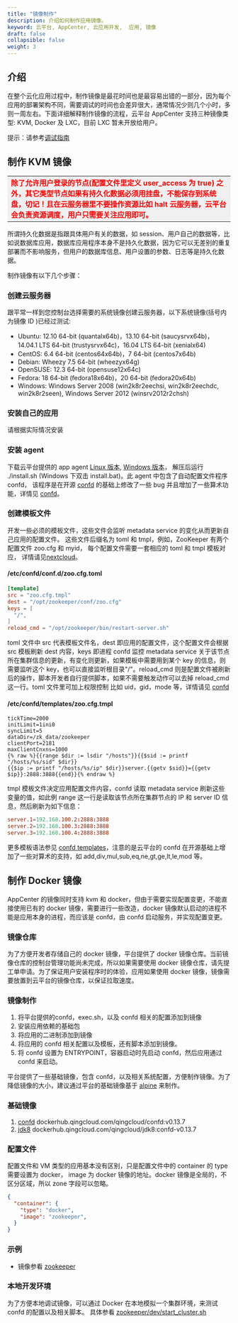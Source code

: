 ```yaml
---
title: "镜像制作"
description: 介绍如何制作应用镜像。
keyword: 云平台, AppCenter, 云应用开发,  应用, 镜像
draft: false
collapsible: false
weight: 3
---
```


## 介绍

在整个云化应用过程中，制作镜像是最花时间也是最容易出错的一部分，因为每个应用的部署架构不同，需要调试的时间也会差异很大，通常情况少则几个小时，多则一周左右。下面详细解释制作镜像的流程，云平台 AppCenter 支持三种镜像类型: KVM, Docker 及 LXC，目前 LXC 暂未开放给用户。

提示：请参考[调试指南](/appcenter/dev-platform/cluster-developer-guide/debug/debug)

## 制作 KVM 镜像

<table><tr style="background-color:rgb(240,240,240);color:red"><td><b>除了允许用户登录的节点(配置文件里定义 user_access 为 true) 之外，其它类型节点如果有持久化数据必须用挂盘，不能保存到系统盘，切记！且在云服务器里不要操作资源比如 halt 云服务器，云平台会负责资源调度，用户只需要关注应用即可。</b></td></tr></table>

所谓持久化数据是指跟具体用户有关的数据，如 session、用户自己的数据等，比如说数据库应用，数据库应用程序本身不是持久化数据，因为它可以无差别的重复部署而不影响服务，但用户的数据库信息、用户设置的参数、日志等是持久化数据。

制作镜像有以下几个步骤：

### 创建云服务器

跟平常一样到您控制台选择需要的系统镜像创建云服务器，以下系统镜像(括号内为镜像 ID )已经过测试:

- Ubuntu: 12.10 64-bit (quantalx64b)，13.10 64-bit (saucysrvx64b)，14.04.1 LTS 64-bit (trustysrvx64c)，16.04 LTS 64-bit (xenialx64)
- CentOS: 6.4 64-bit (centos64x64b)，7 64-bit (centos7x64b)
- Debian: Wheezy 7.5 64-bit (wheezyx64g)
- OpenSUSE: 12.3 64-bit (opensuse12x64c)
- Fedora: 18 64-bit (fedora18x64b)，20 64-bit (fedora20x64b)
- Windows: Windows Server 2008 (win2k8r2eechsi, win2k8r2eechdc, win2k8r2seen), Windows Server 2012 (winsrv2012r2chsh)

### 安装自己的应用
请根据实际情况安装

### 安装 agent

下载云平台提供的 app agent [Linux 版本](/appcenter/dev-platform/cluster-developer-guide/scripts/app-agent-linux-amd64.tar.gz), 
[Windows 版本](/appcenter/dev-platform/cluster-developer-guide/scripts/app-agent-windows-386.zip)，
解压后运行 ./install.sh (Windows 下双击 install.bat)。此 agent 中包含了自动配置文件程序 confd，
该程序是在开源 [confd](https://github.com/kelseyhightower/confd/blob/master/docs/quick-start-guide.md) 
的基础上修改了一些 bug 并且增加了一些算术功能，详情见 [confd](https://github.com/yunify/confd/)。

### 创建模板文件

开发一些必须的模板文件，这些文件会监听 metadata service 的变化从而更新自己应用的配置文件。
这些文件后缀名为 toml 和 tmpl，例如，ZooKeeper 有两个配置文件 zoo.cfg 和 myid，
每个配置文件需要一套相应的 toml 和 tmpl 模板对应，
详情请见[nextcloud](https://github.com/QingCloudAppcenter/nextcloud/tree/master/nextcloud-nodes/code/conf.d/)。

#### /etc/confd/conf.d/zoo.cfg.toml

  ``` toml
  [template]
  src = "zoo.cfg.tmpl"
  dest = "/opt/zookeeper/conf/zoo.cfg"
  keys = [
    "/",
  ]
  reload_cmd = "/opt/zookeeper/bin/restart-server.sh"
  ```

  toml 文件中 src 代表模板文件名，dest 即应用的配置文件，这个配置文件会根据 src 模板刷新 dest 内容，keys 即进程 confd 监控 metadata service 关于该节点所在集群信息的更新，有变化则更新，如果模板中需要用到某个 key 的信息，则需要监听这个 key，也可以直接监听根目录"/"。reload_cmd 则是配置文件被刷新后的操作，脚本开发者自行提供脚本，如果不需要触发动作可以去掉 reload_cmd 这一行。toml 文件里可加上权限控制 比如 uid，gid，mode 等，详情请见 [confd](https://github.com/yunify/confd/blob/master/docs/quick-start-guide.md)

#### /etc/confd/templates/zoo.cfg.tmpl

  ``` text
  tickTime=2000
  initLimit=1ini0
  syncLimit=5
  dataDir=/zk_data/zookeeper
  clientPort=2181
  maxClientCnxns=1000
  {% raw %}{{range $dir := lsdir "/hosts"}}{{$sid := printf "/hosts/%s/sid" $dir}}
  {{$ip := printf "/hosts/%s/ip" $dir}}server.{{getv $sid}}={{getv $ip}}:2888:3888{{end}}{% endraw %}
  ```

  tmpl 模板文件决定应用配置文件内容，confd 读取 metadata service 刷新这些变量的值，如此例 range 这一行是读取该节点所在集群节点的 IP 和 server ID 信息，然后刷新为如下信息：

  ```toml
  server.1=192.168.100.2:2888:3888
  server.2=192.168.100.3:2888:3888
  server.3=192.168.100.4:2888:3888
  ```

更多模板语法参见 [confd templates](https://github.com/kelseyhightower/confd/blob/master/docs/templates.md)，注意的是云平台的 confd 在开源基础上增加了一些对算术的支持，如 add,div,mul,sub,eq,ne,gt,ge,lt,le,mod 等。

## 制作 Docker 镜像

AppCenter 的镜像同时支持 kvm 和 docker，但由于需要实现配置变更，不能直接使用已有的 docker 镜像，需要进行一些改造，docker 镜像默认启动的进程不能是应用本身的进程，而应该是 confd，由 confd 启动服务，并实现配置变更。

### 镜像仓库

为了方便开发者存储自己的 docker 镜像，平台提供了 docker 镜像仓库。当前镜像仓库的控制台管理功能尚未完成，所以如果需要使用 docker 镜像仓库，请先提工单申请。为了保证用户安装程序时的体验，应用如果使用 docker 镜像，镜像需要放置到云平台的镜像仓库，以保证拉取速度。

### 镜像制作

1. 将平台提供的confd，exec.sh，以及 confd 相关的配置添加到镜像
2. 安装应用依赖的基础包
3. 将应用的二进制添加到镜像
4. 将应用的 confd 相关配置以及模板，还有脚本添加到镜像。
5. 将 confd 设置为 ENTRYPOINT，容器启动时先启动 confd，然后应用通过 confd 来启动。

平台提供了一些基础镜像，包含 confd，以及相关系统配置，方便制作镜像。为了降低镜像的大小，建议通过平台的基础镜像基于 [alpine](https://alpinelinux.org/) 来制作。

### 基础镜像

1. [confd](https://github.com/yunify/docker-images/tree/master/confd)  dockerhub.qingcloud.com/qingcloud/confd:v0.13.7
2. [jdk8](https://github.com/yunify/docker-images/tree/master/jdk) dockerhub.qingcloud.com/qingcloud/jdk8:confd-v0.13.7

### 配置文件

配置文件和 VM 类型的应用基本没有区别，只是配置文件中的 container 的 type 需要设置为 docker，
image 为 docker 镜像的地址。docker 镜像是全局的，不区分区域，所以 zone 字段可以忽略。

```json
{
  "container": {
    "type": "docker",
    "image": "zookeeper",
  }
}
```

### 示例

- 镜像参看 [zookeeper](https://github.com/yunify/docker-images/tree/master/zookeeper)

### 本地开发环境

为了方便本地调试镜像，可以通过 Docker 在本地模拟一个集群环境，来测试 confd 的配置以及相关脚本。
具体参看 [zookeeper/dev/start_cluster.sh](https://github.com/yunify/docker-images/blob/master/zookeeper/dev/start_cluster.sh)
